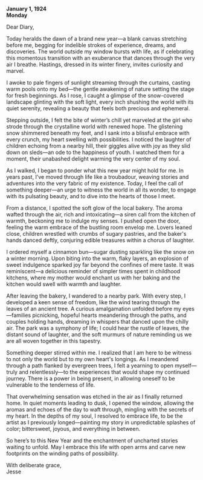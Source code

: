 
**January 1, 1924**  
**Monday**  

Dear Diary,  

Today heralds the dawn of a brand new year—a blank canvas stretching before me, begging for indelible strokes of experience, dreams, and discoveries. The world outside my window bursts with life, as if celebrating this momentous transition with an exuberance that dances through the very air I breathe. Hastings, dressed in its winter finery, invites curiosity and marvel.

I awoke to pale fingers of sunlight streaming through the curtains, casting warm pools onto my bed—the gentle awakening of nature setting the stage for fresh beginnings. As I rose, I caught a glimpse of the snow-covered landscape glinting with the soft light, every inch shushing the world with its quiet serenity, revealing a beauty that feels both precious and ephemeral. 

Stepping outside, I felt the bite of winter’s chill yet marveled at the girl who strode through the crystalline world with renewed hope. The glistening snow shimmered beneath my feet, and I sank into a blissful embrace with every crunch, my heart swelling with possibilities. I noticed the laughter of children echoing from a nearby hill, their giggles alive with joy as they slid down on sleds—an ode to the happiness of youth. I watched them for a moment, their unabashed delight warming the very center of my soul.

As I walked, I began to ponder what this new year might hold for me. In years past, I’ve moved through life like a troubadour, weaving stories and adventures into the very fabric of my existence. Today, I feel the call of something deeper—an urge to witness the world in all its wonder, to engage with its pulsating beauty, and to dive into the hearts of those I meet.

From a distance, I spotted the soft glow of the local bakery. The aroma wafted through the air, rich and intoxicating—a siren call from the kitchen of warmth, beckoning me to indulge my senses. I pushed open the door, feeling the warm embrace of the bustling room envelop me. Lovers leaned close, children wrestled with crumbs of sugary pastries, and the baker's hands danced deftly, conjuring edible treasures within a chorus of laughter.

I ordered myself a cinnamon bun—sugar dusting sparkling like the snow on a winter morning. Upon biting into the warm, flaky layers, an explosion of sweet indulgence sparked joy far beyond the confines of mere taste. It was reminiscent—a delicious reminder of simpler times spent in childhood kitchens, where my mother would enchant us with her baking and the kitchen would swell with warmth and laughter.

After leaving the bakery, I wandered to a nearby park. With every step, I developed a keen sense of freedom, like the wind tearing through the leaves of an ancient tree. A curious amalgamation unfolded before my eyes—families picnicking, hopeful hearts meandering through the paths, and couples holding hands, dreaming in whispers that danced upon the chilly air. The park was a symphony of life; I could hear the rustle of leaves, the distant sound of laughter, and the soft murmurs of nature reminding us we are all woven together in this tapestry.

Something deeper stirred within me. I realized that I am here to be witness to not only the world but to my own heart's longings. As I meandered through a path flanked by evergreen trees, I felt a yearning to open myself—truly and relentlessly—to the experiences that would shape my continued journey. There is a power in being present, in allowing oneself to be vulnerable to the tenderness of life.

That overwhelming sensation was etched in the air as I finally returned home. In quiet moments leading to dusk, I opened the window, allowing the aromas and echoes of the day to waft through, mingling with the secrets of my heart. In the depths of my soul, I resolved to embrace life, to be the artist as I previously longed—painting my story in unpredictable splashes of color; bittersweet, joyous, and everything in between.

So here’s to this New Year and the enchantment of uncharted stories waiting to unfold. May I embrace this life with open arms and carve new footprints on the winding paths of possibility. 

With deliberate grace,  
Jesse
